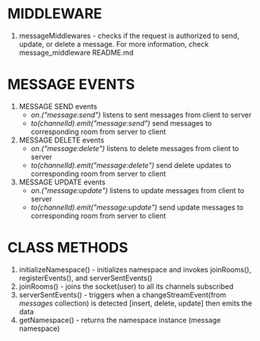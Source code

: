 # MIDDLEWARE

1. messageMiddlewares - checks if the request is authorized to send, update, or delete a message. For more information, check message_middleware README.md

# MESSAGE EVENTS

1. MESSAGE SEND events
   - _on.("message:send")_ listens to sent messages from client to server
   - _to(channelId).emit("message:send")_ send messages to corresponding room from server to client
2. MESSAGE DELETE events
   - _on.("message:delete")_ listens to delete messages from client to server
   - _to(channelId).emit("message:delete")_ send delete updates to corresponding room from server to client
3. MESSAGE UPDATE events
   - _on.("message:update")_ listens to update messages from client to server
   - _to(channelId).emit("message:update")_ send update messages to corresponding room from server to client

# CLASS METHODS

1. initializeNamespace() - initializes namespace and invokes joinRooms(), registerEvents(), and serverSentEvents()
2. joinRooms() - joins the socket(user) to all its channels subscribed
3. serverSentEvents() - triggers when a changeStreamEvent(from _messages_ collection) is detected [insert, delete, update] then emits the data
4. getNamespace() - returns the namespace instance (message namespace)

